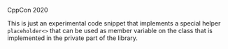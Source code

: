 CppCon 2020 

This is just an experimental code snippet that implements a special helper `placeholder<>` that can be used as member variable on the class that is implemented in the private part of the library.